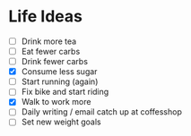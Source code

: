 # Life Ideas

- [ ] Drink more tea
- [ ] Eat fewer carbs
- [ ] Drink fewer carbs
- [x] Consume less sugar
- [ ] Start running (again)
- [ ] Fix bike and start riding
- [x] Walk to work more
- [ ] Daily writing / email catch up at coffesshop
- [ ] Set new weight goals
